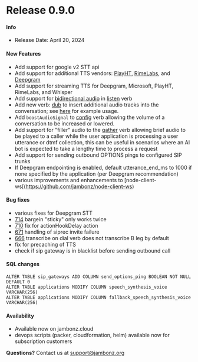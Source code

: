 # Release 0.9.0
#### Info
- Release Date: April 20, 2024

#### New Features
- Add support for google v2 STT api
- Add support for additional TTS vendors: [PlayHT](https://play.ht/), [RimeLabs](https://rime.ai/), and [Deepgram](https://deepgram.com/product/text-to-speech)
- Add support for streaming TTS for Deepgram, Microsoft, PlayHT, RimeLabs, and Whisper
- Add support for [bidirectional audio](/docs/supporting-articles/bidirectional-audio) in [listen](/docs/webhooks/listen) verb
- Add new verb: [dub](/docs/webhooks/dub/) to insert additional audio tracks into the conversation; see [here](/docs/supporting-articles/using-dub-tracks/) for example usage.
- Add `boostAudioSignal` to [config](/docs/webhooks/config) verb allowing the volume of a conversation to be increased or lowered.
- Add support for "filler" audio to the [gather](/docs/webhooks/config) verb allowing brief audio to be played to a caller while the user application is processing a user utterance or dtmf collection, this can be useful in scenarios where an AI bot is expected to take a lengthy time to process a request
- Add support for sending outbound OPTIONS pings to configured SIP trunks
- If Deepgram endpointing is enabled, default utterance_end_ms to 1000 if none specified by the application (per Deepgram recommendation)
- various improvements and enhancements to [node-client-ws[(https://github.com/jambonz/node-client-ws)


#### Bug fixes
- various fixes for Deepgram STT
- [714](https://github.com/jambonz/jambonz-feature-server/issues/714) bargein "sticky" only works twice
- [710](https://github.com/jambonz/jambonz-feature-server/issues/710) fix for actionHookDelay action
- [671](https://github.com/jambonz/jambonz-feature-server/issues/671) handling of siprec invite failure
- [666](https://github.com/jambonz/jambonz-feature-server/issues/666) transcribe on dial verb does not transcribe B leg by default 
- fix for precaching of TTS
- check if sip gateway is in blacklist before sending outbound call 

#### SQL changes

```
ALTER TABLE sip_gateways ADD COLUMN send_options_ping BOOLEAN NOT NULL DEFAULT 0
ALTER TABLE applications MODIFY COLUMN speech_synthesis_voice VARCHAR(256)
ALTER TABLE applications MODIFY COLUMN fallback_speech_synthesis_voice VARCHAR(256)
```

#### Availability
- Available now on jambonz.cloud
- devops scripts (packer, cloudformation, helm) available now for subscription customers

**Questions?** Contact us at <a href="mailto:support@jambonz.org">support@jambonz.org</a>